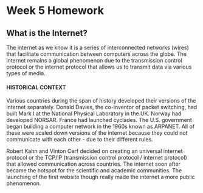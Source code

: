 # Week 5 Homework

## What is the **Internet**?

The internet as we know it is a series of interconnected networks (wires) that facilitate communication
between computers across the globe. The internet remains a global phenomenon due to the transmission control protocol or the internet protocol
that allows us to transmit data via various types of media.

#### HISTORICAL CONTEXT

Various countries during the span of history developed their versions of the internet separately. Donald Davies, the co-inventor of packet switching, had built
Mark I at the National Physical Laboratory in the UK. Norway had developed NORSAR. France had launched cyclades.
The U.S. government began building a computer network in the 1960s known as ARPANET.
All of these were scaled down versions of the internet because they could not communicate with each other - due to their different rules.

Robert Kahn and Vinton Cerf decided on creating an universal internet protocol or the TCP/IP (transmission control protocol / internet protocol) that allowed communication across countries.
The internet soon after became the hotspot for the scientific and academic communities. The launching of the first website though really made the internet a more public phenomenon.
